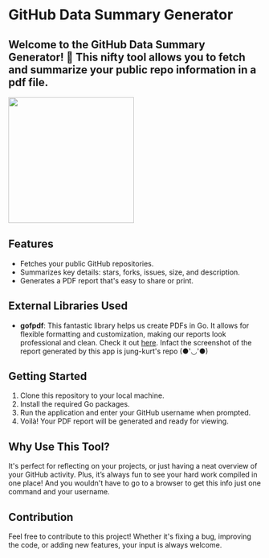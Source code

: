 # GitHub Data Summary Generator

Welcome to the **GitHub Data Summary Generator**! 🎉 This nifty tool allows you to fetch and summarize your public repo information in a pdf file. 
---
<img src="https://github.com/user-attachments/assets/f0693797-0b20-48e5-a9da-73ee290c08b1" style="height:250px">



## Features

- Fetches your public GitHub repositories.
- Summarizes key details: stars, forks, issues, size, and description.
- Generates a PDF report that's easy to share or print.

## External Libraries Used

- **gofpdf**: This fantastic library helps us create PDFs in Go. It allows for flexible formatting and customization, making our reports look professional and clean. Check it out [here](https://github.com/jung-kurt/gofpdf). Infact the screenshot of the report generated by this app is jung-kurt's repo (●'◡'●)

## Getting Started

1. Clone this repository to your local machine.
2. Install the required Go packages.
3. Run the application and enter your GitHub username when prompted.
4. Voilà! Your PDF report will be generated and ready for viewing.

## Why Use This Tool?

It's perfect for reflecting on your projects, or just having a neat overview of your GitHub activity. Plus, it’s always fun to see your hard work compiled in one place! And you wouldn't have to go to a browser to get this info just one command and your username.

## Contribution

Feel free to contribute to this project! Whether it's fixing a bug, improving the code, or adding new features, your input is always welcome.


